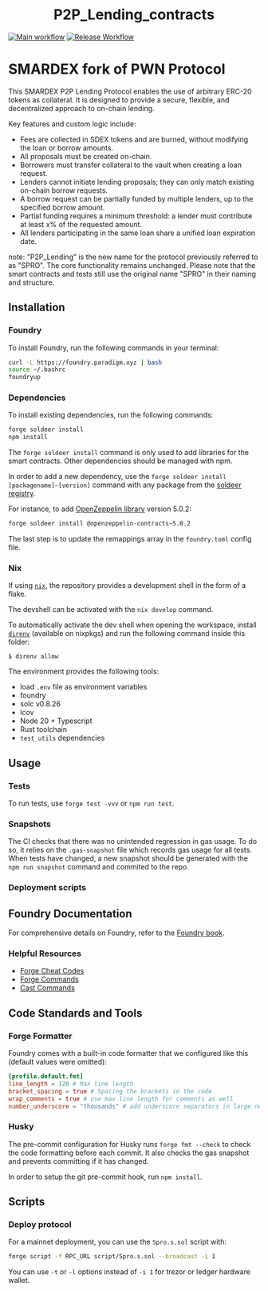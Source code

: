 # <h1 align="center">P2P_Lending_contracts</h1>

[![Main workflow](https://github.com/SmarDex-Ecosystem/SPRO_contracts/actions/workflows/ci.yml/badge.svg)](https://github.com/SmarDex-Ecosystem/SPRO_contracts/actions/workflows/ci.yml)
[![Release Workflow](https://github.com/SmarDex-Ecosystem/SPRO_contracts/actions/workflows/release.yml/badge.svg)](https://github.com/SmarDex-Ecosystem/SPRO_contracts/actions/workflows/release.yml)

# SMARDEX fork of PWN Protocol

This SMARDEX P2P Lending Protocol enables the use of arbitrary ERC-20 tokens as collateral. It is designed to provide a secure, flexible, and decentralized approach to on-chain lending.

Key features and custom logic include:

- Fees are collected in SDEX tokens and are burned, without modifying the loan or borrow amounts.
- All proposals must be created on-chain.
- Borrowers must transfer collateral to the vault when creating a loan request.
- Lenders cannot initiate lending proposals; they can only match existing on-chain borrow requests.
- A borrow request can be partially funded by multiple lenders, up to the specified borrow amount.
- Partial funding requires a minimum threshold: a lender must contribute at least x% of the requested amount.
- All lenders participating in the same loan share a unified loan expiration date.

note: "P2P_Lending" is the new name for the protocol previously referred to as "SPRO". The core functionality remains unchanged. Please note that the smart contracts and tests still use the original name "SPRO" in their naming and structure.

## Installation

### Foundry

To install Foundry, run the following commands in your terminal:

```bash
curl -L https://foundry.paradigm.xyz | bash
source ~/.bashrc
foundryup
```

### Dependencies

To install existing dependencies, run the following commands:

```bash
forge soldeer install
npm install
```

The `forge soldeer install` command is only used to add libraries for the smart contracts. Other dependencies should be managed with
npm.

In order to add a new dependency, use the `forge soldeer install [packagename]~[version]` command with any package from the
[soldeer registry](https://soldeer.xyz/).

For instance, to add [OpenZeppelin library](https://github.com/OpenZeppelin/openzeppelin-contracts) version 5.0.2:

```bash
forge soldeer install @openzeppelin-contracts~5.0.2
```

The last step is to update the remappings array in the `foundry.toml` config file.

### Nix

If using [`nix`](https://nixos.org/), the repository provides a development shell in the form of a flake.

The devshell can be activated with the `nix develop` command.

To automatically activate the dev shell when opening the workspace, install [`direnv`](https://direnv.net/)
(available on nixpkgs) and run the following command inside this folder:

```console
$ direnv allow
```

The environment provides the following tools:

- load `.env` file as environment variables
- foundry
- solc v0.8.26
- lcov
- Node 20 + Typescript
- Rust toolchain
- `test_utils` dependencies

## Usage

### Tests

To run tests, use `forge test -vvv` or `npm run test`.

### Snapshots

The CI checks that there was no unintended regression in gas usage. To do so, it relies on the `.gas-snapshot` file
which records gas usage for all tests. When tests have changed, a new snapshot should be generated with the
`npm run snapshot` command and commited to the repo.

### Deployment scripts

## Foundry Documentation

For comprehensive details on Foundry, refer to the [Foundry book](https://book.getfoundry.sh/).

### Helpful Resources

- [Forge Cheat Codes](https://book.getfoundry.sh/cheatcodes/)
- [Forge Commands](https://book.getfoundry.sh/reference/forge/)
- [Cast Commands](https://book.getfoundry.sh/reference/cast/)

## Code Standards and Tools

### Forge Formatter

Foundry comes with a built-in code formatter that we configured like this (default values were omitted):

```toml
[profile.default.fmt]
line_length = 120 # Max line length
bracket_spacing = true # Spacing the brackets in the code
wrap_comments = true # use max line length for comments as well
number_underscore = "thousands" # add underscore separators in large numbers
```

### Husky

The pre-commit configuration for Husky runs `forge fmt --check` to check the code formatting before each commit. It also
checks the gas snapshot and prevents committing if it has changed.

In order to setup the git pre-commit hook, run `npm install`.

## Scripts

### Deploy protocol

For a mainnet deployment, you can use the `Spro.s.sol` script with:

```bash
forge script -f RPC_URL script/Spro.s.sol --broadcast -i 1
```

You can use `-t` or `-l` options instead of `-i 1` for trezor or ledger hardware wallet.